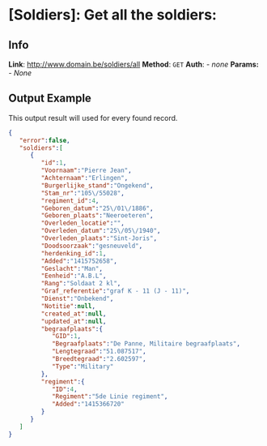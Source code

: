 [Soldiers]: Get all the soldiers:
=================================


## Info

**Link**: http://www.domain.be/soldiers/all
**Method**: `GET`
**Auth**: *- none*
**Params:** *- None*

## Output Example

This output result will used for every found record.

```json
{  
   "error":false,
   "soldiers":[  
      {  
         "id":1,
         "Voornaam":"Pierre Jean",
         "Achternaam":"Erlingen",
         "Burgerlijke_stand":"Ongekend",
         "Stam_nr":"105\/55028",
         "regiment_id":4,
         "Geboren_datum":"25\/01\/1886",
         "Geboren_plaats":"Neeroeteren",
         "Overleden_locatie":"",
         "Overleden_datum":"25\/05\/1940",
         "Overleden_plaats":"Sint-Joris",
         "Doodsoorzaak":"gesneuveld",
         "herdenking_id":1,
         "Added":"1415752658",
         "Geslacht":"Man",
         "Eenheid":"A.B.L",
         "Rang":"Soldaat 2 kl",
         "Graf_referentie":"graf K - 11 (J - 11)",
         "Dienst":"Onbekend",
         "Notitie":null,
         "created_at":null,
         "updated_at":null,
         "begraafplaats":{  
            "GID":1,
            "Begraafplaats":"De Panne, Militaire begraafplaats",
            "Lengtegraad":"51.087517",
            "Breedtegraad":"2.602597",
            "Type":"Military"
         },
         "regiment":{  
            "ID":4,
            "Regiment":"5de Linie regiment",
            "Added":"1415366720"
         }
      }
   ]
}
```
